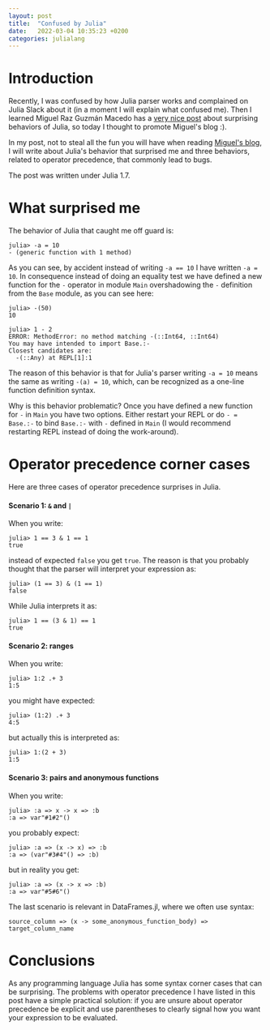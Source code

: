 ```yaml
---
layout: post
title:  "Confused by Julia"
date:   2022-03-04 10:35:23 +0200
categories: julialang
---
```


# Introduction

Recently, I was confused by how Julia parser works and complained on Julia Slack
about it (in a moment I will explain what confused me). Then I learned Miguel
Raz Guzmán Macedo has a [very nice post][wat] about surprising behaviors of
Julia, so today I thought to promote Miguel's blog :).

In my post, not to steal all the fun you will have when reading
[Miguel's blog][wat], I will write about Julia's behavior that surprised me
and three behaviors, related to operator precedence, that commonly lead to bugs.

The post was written under Julia 1.7.

# What surprised me

The behavior of Julia that caught me off guard is:

```
julia> -a = 10
- (generic function with 1 method)
```

As you can see, by accident instead of writing `-a == 10` I have written
`-a = 10`.
In consequence instead of doing an equality test we have defined a new function
for the `-` operator in module `Main` overshadowing the `-` definition from the
`Base` module, as you can see here:

```
julia> -(50)
10

julia> 1 - 2
ERROR: MethodError: no method matching -(::Int64, ::Int64)
You may have intended to import Base.:-
Closest candidates are:
  -(::Any) at REPL[1]:1
```

The reason of this behavior is that for Julia's parser writing `-a = 10` means
the same as writing `-(a) = 10`, which, can be recognized as a one-line
function definition syntax.

Why is this behavior problematic? Once you have defined a new function for `-`
in `Main` you have two options. Either restart your REPL or do `- = Base.:-` to
bind `Base.:-` with `-` defined in `Main` (I would recommend restarting
REPL instead of doing the work-around).

# Operator precedence corner cases

Here are three cases of operator precedence surprises in Julia.

#### Scenario 1: `&` and `|`

When you write:

```
julia> 1 == 3 & 1 == 1
true
```

instead of expected `false` you get `true`. The reason is that you probably
thought that the parser will interpret your expression as:

```
julia> (1 == 3) & (1 == 1)
false
```

While Julia interprets it as:

```
julia> 1 == (3 & 1) == 1
true
```

#### Scenario 2: ranges

When you write:

```
julia> 1:2 .+ 3
1:5
```

you might have expected:

```
julia> (1:2) .+ 3
4:5

```

but actually this is interpreted as:

```
julia> 1:(2 + 3)
1:5
```

#### Scenario 3: pairs and anonymous functions

When you write:

```
julia> :a => x -> x => :b
:a => var"#1#2"()
```

you probably expect:

```
julia> :a => (x -> x) => :b
:a => (var"#3#4"() => :b)
```

but in reality you get:

```
julia> :a => (x -> x => :b)
:a => var"#5#6"()
```

The last scenario is relevant in DataFrames.jl, where we often use syntax:

```
source_column => (x -> some_anonymous_function_body) => target_column_name
```

# Conclusions

As any programming language Julia has some syntax corner cases that can be
surprising. The problems with operator precedence I have listed in this post
have a simple practical solution: if you are unsure about operator precedence
be explicit and use parentheses to clearly signal how you want your expression
to be evaluated.

[wat]: https://miguelraz.github.io/blog/juliawats/
